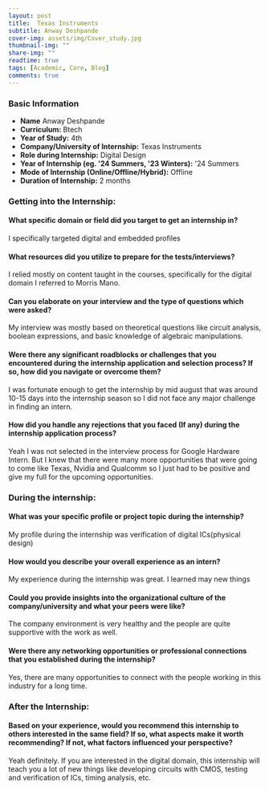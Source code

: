 ```yaml
---
layout: post
title:  Texas Instruments
subtitle: Anway Deshpande
cover-img: assets/img/Cover_study.jpg
thumbnail-img: ""
share-img: ""
readtime: true
tags: [Academic, Core, Blog]
comments: true
---
```


### Basic Information

- **Name** Anway Deshpande
- **Curriculum:** Btech
- **Year of Study:** 4th
- **Company/University of Internship:** Texas Instruments
- **Role during Internship:** Digital Design
- **Year of Internship (eg. \'24 Summers, \'23 Winters):** '24 Summers
- **Mode of Internship (Online/Offline/Hybrid):** Offline
- **Duration of Internship:** 2 months

### Getting into the Internship:

#### What specific domain or field did you target to get an internship in?
I specifically targeted digital and embedded profiles

#### What resources did you utilize to prepare for the tests/interviews?
I relied mostly on content taught in the courses, specifically for the digital domain I referred to
Morris Mano.

#### Can you elaborate on your interview and the type of questions which were asked?
My interview was mostly based on theoretical questions like circuit analysis, boolean
expressions, and basic knowledge of algebraic manipulations.

#### Were there any significant roadblocks or challenges that you encountered during the internship application and selection process? If so, how did you navigate or overcome them?
I was fortunate enough to get the internship by mid august that was around 10-15 days into the
internship season so I did not face any major challenge in finding an intern.

#### How did you handle any rejections that you faced (If any) during the internship application process?
Yeah I was not selected in the interview process for Google Hardware Intern. But I knew that
there were many more opportunities that were going to come like Texas, Nvidia and Qualcomm so I just
had to be positive and give my full for the upcoming opportunities.


### During the internship:

#### What was your specific profile or project topic during the internship?
My profile during the internship was verification of digital ICs(physical design)

#### How would you describe your overall experience as an intern?
My experience during the internship was great. I learned may new things

#### Could you provide insights into the organizational culture of the company/university and what your peers were like?
The company environment is very healthy and the people are quite supportive with the work as
well.

#### Were there any networking opportunities or professional connections that you established during the internship?
Yes, there are many opportunities to connect with the people working in this industry for a long
time.

### After the Internship:

#### Based on your experience, would you recommend this internship to others interested in the same field? If so, what aspects make it worth recommending? If not, what factors influenced your perspective?
Yeah definitely. If you are interested in the digital domain, this internship will teach you a lot of
new things like developing circuits with CMOS, testing and verification of ICs, timing analysis, etc.

